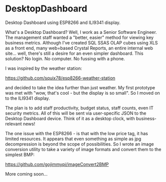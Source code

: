 # DesktopDashboard

Desktop Dashboard using ESP8266 and ILI9341 display.

What's a Desktop Dashboard? Well, I work as a Senior Software Engineer. The management staff wanted a "better, easier" method for viewing key business metrics. Although I've created SQL SSAS OLAP cubes using XLS as a front end, many web=based Crystal Reports, an entire internal web site... well, there's still a desire for an even simpler dashboard. This solution? No login. No computer. No fussing with a phone. 

I was inspired by the weather station:

https://github.com/squix78/esp8266-weather-station

and decided to take the idea further than just weather. My first prototype was met with "wow, that's cool - but the display is so small". So I moved on to the ILI9341 display.

The plan is to add staff productivity, budget status, staff counts, even IT security metrics. All of this will be sent via user-specific JSON to the Desktop Dashboard device. Think of it as a desktop clock, with business-relevant news!

The one issue with the ESP8266 - is that with the low price tag, it has limited resources. It appears that even something as simple as jpg decompression is beyond the scope of possibilities. So I wrote an image conversion utility to take a variety  of image formats and convert them to the simplest BMP:

https://github.com/gojimmypi/imageConvert2BMP

More coming soon...

